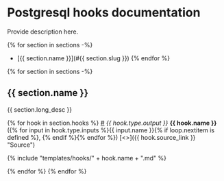 # Postgresql hooks documentation

Provide description here.

{% for section in sections -%}
* [{{ section.name }}](#{{ section.slug }})
{% endfor %}

{% for section in sections -%}
## {{ section.name }}

{{ section.long_desc }}

{% for hook in section.hooks %}
<a name="{{ hook.name }}" href="#{{ hook.name }}">#</a> <i>{{ hook.type.output }}</i> <b>{{ hook.name }}</b>({% for input in hook.type.inputs %}{{ input.name }}{% if loop.nextitem is defined %}, {% endif %}{% endfor %}) [<>]({{ hook.source_link }} "Source")

{% include "templates/hooks/" + hook.name + ".md" %}

{% endfor %}
{% endfor %}
